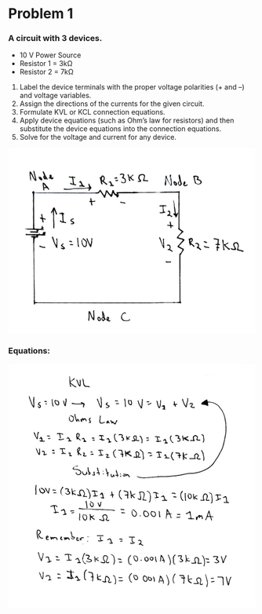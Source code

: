 # Problem 1

### A circuit with 3 devices.

- 10 V Power Source
- Resistor 1 = 3kΩ
- Resistor 2 = 7kΩ

1. Label the device terminals with the proper voltage polarities (+ and –) and voltage variables.
2. Assign the directions of the currents for the given circuit.
3. Formulate KVL or KCL connection equations.
4. Apply device equations (such as Ohm’s law for resistors) and then substitute the device equations into the connection equations.
5. Solve for the voltage and current for any device.


![Problem 1](problem-1-a.png)

### Equations:

![Problem 1](problem-1-b.png)

